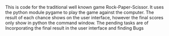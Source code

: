 This is code for the traditional well known game Rock-Paper-Scissor.
It uses the python module pygame to play the game against the computer.
The result of each chance shows on the user interface, however the final scores only show in python the command window.
The pending tasks are of Incorporating the final result in the user interface and finding Bugs

